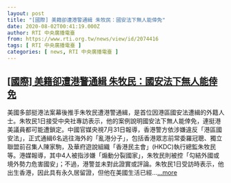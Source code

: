 ```yaml
---
layout: post
title: "[國際] 美籍卻遭港警通緝 朱牧民：國安法下無人能倖免"
date: 2020-08-02T00:41:19.000Z
author: RTI 中央廣播電臺
from: https://www.rti.org.tw/news/view/id/2074416
tags: [ RTI 中央廣播電臺 ]
categories: [ news, RTI 中央廣播電臺 ]
---
```

<!--1596328879000-->
[[國際] 美籍卻遭港警通緝 朱牧民：國安法下無人能倖免](https://www.rti.org.tw/news/view/id/2074416)
------

<div>
美國多部挺港法案幕後推手朱牧民遭港警通緝，是首位因港區國安法遭緝的外籍人士。朱牧民1日接受中央社專訪表示，他的案例說明國安法下無人能倖免，連挺港美議員都可能遭鎖定。中國官媒央視7月31日報導，香港警方依涉嫌違反「港區國安法」，正式通緝6名逃往海外的「亂港分子」，包括香港眾志前常委羅冠聰、獨立聯盟前召集人陳家駒，及華府遊說組織「香港民主會」(HKDC)執行總監朱牧民等。港媒報導，其中4人被指涉嫌「煽動分裂國家」，朱牧民則被控「勾結外國或境外勢力危害國安」；不過，港警並未對此證實或評論。朱牧民1日受訪時表示，他出生香港，因此具有永久居留證，但他在美國生活已經...<a target="_blank" href="https://www.rti.org.tw/news/view/id/2074416">...more</a>
</div>
